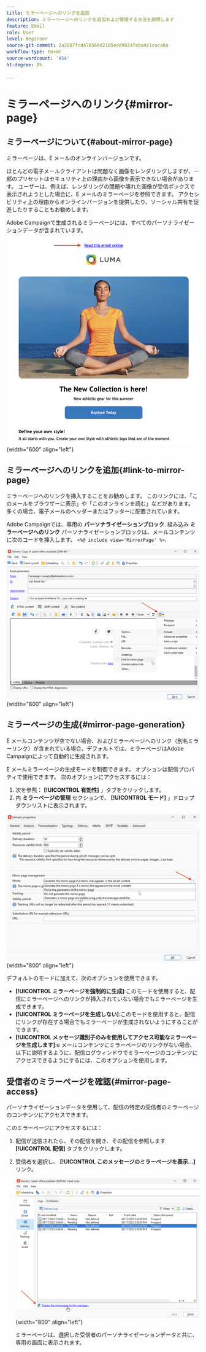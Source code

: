 ```yaml
---
title: ミラーページへのリンクを追加
description: ミラーページへのリンクを追加および管理する方法を説明します
feature: Email
role: User
level: Beginner
source-git-commit: 2a2887fcd476566d2105edd9824feba4c1caca8a
workflow-type: tm+mt
source-wordcount: '454'
ht-degree: 0%

---
```


# ミラーページへのリンク{#mirror-page}

## ミラーページについて{#about-mirror-page}

ミラーページは、E メールのオンラインバージョンです。

ほとんどの電子メールクライアントは問題なく画像をレンダリングしますが、一部のプリセットはセキュリティ上の理由から画像を表示できない場合があります。 ユーザーは、例えば、レンダリングの問題や壊れた画像が受信ボックスで表示されようとした場合に、E メールのミラーページを参照できます。 アクセシビリティ上の理由からオンラインバージョンを提供したり、ソーシャル共有を促進したりすることもお勧めします。

Adobe Campaignで生成されるミラーページには、すべてのパーソナライゼーションデータが含まれています。

![ミラーリンクのサンプル](assets/mirror-page-link.png){width="600" align="left"}

## ミラーページへのリンクを追加{#link-to-mirror-page}

ミラーページへのリンクを挿入することをお勧めします。 このリンクには、「このメールをブラウザーに表示」や「このオンラインを読む」などがあります。 多くの場合、電子メールのヘッダーまたはフッターに配置されています。

Adobe Campaignでは、専用の **パーソナライゼーションブロック**. 組み込み **ミラーページへのリンク** パーソナライゼーションブロックは、メールコンテンツに次のコードを挿入します。 `<%@ include view='MirrorPage' %>`.

![](assets/mirror-page-insert.png){width="800" align="left"}


<!--For more on personalization blocks insertion, refer to [Personalization blocks](personalization-blocks.md).-->

## ミラーページの生成{#mirror-page-generation}

E メールコンテンツが空でない場合、およびミラーページへのリンク（別名ミラーリンク）が含まれている場合、デフォルトでは、ミラーページはAdobe Campaignによって自動的に生成されます。

E メールミラーページの生成モードを制御できます。 オプションは配信プロパティで使用できます。 次のオプションにアクセスするには：

1. 次を参照： **[!UICONTROL 有効性]** 」タブをクリックします。
1. 内 **ミラーページの管理** セクションで、 **[!UICONTROL モード]** 」ドロップダウンリストに表示されます。

![](assets/mirror-page-generation.png){width="800" align="left"}

デフォルトのモードに加えて、次のオプションを使用できます。

* **[!UICONTROL ミラーページを強制的に生成]**:このモードを使用すると、配信にミラーページへのリンクが挿入されていない場合でもミラーページを生成できます。
* **[!UICONTROL ミラーページを生成しない]**:このモードを使用すると、配信にリンクが存在する場合でもミラーページが生成されないようにすることができます。
* **[!UICONTROL メッセージ識別子のみを使用してアクセス可能なミラーページを生成します]**:e メールコンテンツにミラーページのリンクがない場合、以下に説明するように、配信ログウィンドウでミラーページのコンテンツにアクセスできるようにするには、このオプションを使用します。

## 受信者のミラーページを確認{#mirror-page-access}

パーソナライゼーションデータを使用して、配信の特定の受信者のミラーページのコンテンツにアクセスできます。

このミラーページにアクセスするには：

1. 配信が送信されたら、その配信を開き、その配信を参照します **[!UICONTROL 配信]** タブをクリックします。

1. 受信者を選択し、 **[!UICONTROL このメッセージのミラーページを表示…]** リンク。

   ![](assets/mirror-page-display.png){width="800" align="left"}

   ミラーページは、選択した受信者のパーソナライゼーションデータと共に、専用の画面に表示されます。


